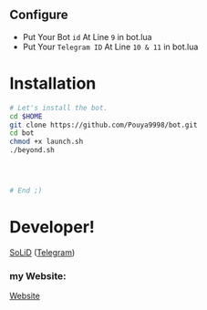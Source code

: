 
## Configure

* Put Your Bot `id` At Line `9` in bot.lua
* Put Your `Telegram ID` At Line `10 & 11` in bot.lua

# Installation

```sh
# Let's install the bot.
cd $HOME
git clone https://github.com/Pouya9998/bot.git
cd bot
chmod +x launch.sh
./beyond.sh 




# End ;)
```



# Developer!

[SoLiD](https://github.com/Pouya9998) ([Telegram](https://t.me/Releas_Dev))


### my Website:

[Website](https://Releas-Dev.Tk)
